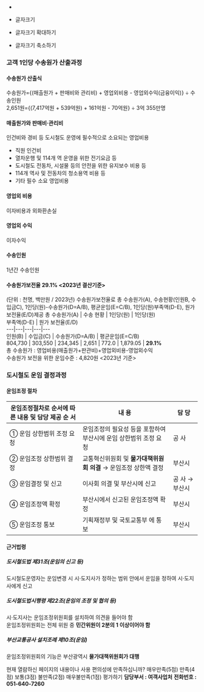   * 

  * 글자크기
  * 글자크기 확대하기
  * 글자크기 축소하기


### 고객 1인당 수송원가 산출과정
#### 수송원가 산출식
수송원가={(매출원가 + 판매비와 관리비) + 영업외비용 - 영업외수익(금융이익)} ÷ 수송인원  
2,651원={(7,417억원 + 539억원) + 161억원 - 70억원} ÷ 3억 355만명
#### 매출원가와 판매비·관리비
인건비와 경비 등 도시철도 운영에 필수적으로 소요되는 영업비용
  * 직원 인건비
  * 열차운행 및 114개 역 운영을 위한 전기요금 등
  * 도시철도 전동차, 시설물 등의 안전을 위한 유지보수 비용 등
  * 114개 역사 및 전동차의 청소용역 비용 등
  * 기타 필수 소요 영업비용


#### 영업외 비용
이자비용과 외화환손실
#### 영업외 수익
이자수익
#### 수송인원
1년간 수송인원
#### 수송원가보전율 29.1% <2023년 결산기준>
(단위 : 천명, 백만원 / 2023년)
수송원가보전율로 총 수송원가(A), 수송현황(인원B, 수입금C), 1인당(원)-수송원가(D=A/B), 평균운임(E=C/B), 1인당(원)부족액(D-E), 원가보전율(E/D)제공 총 수송원가(A) | 수송 현황 | 1인당(원) | 1인당(원)  
부족액(D-E) | 원가 보전율(E/D)  
---|---|---|---|---  
인원(B) | 수입금(C) | 수송원가(D=A/B) | 평균운임(E=C/B)  
804,730 | 303,550 | 234,345 | 2,651 | 772.0 | 1,879.05 | **29.1%**  
총 수송원가 : 영업비용(매출원가+판관비)+영업외비용-영업외수익  
수송원가 보전을 위한 운임수준 : 4,820원 <2023년 기준>
### 도시철도 운임 결정과정
#### 운임조정 절차
운임조정절차로 순서에 따른 내용 및 담당 제공 순 서 | 내 용 | 담 당  
---|---|---  
① 운임 상한범위 조정 요청 | 운임조정의 필요성 등을 포함하여 부산시에 운임 상한범위 조정 요청 | 공 사  
② 운임조정 상한범위 결정 | 교통혁신위원회 및 **물가대책위원회 의결** → 운임조정 상한액 결정 | 부산시  
③ 운임결정 및 신고 | 이사회 의결 및 부산시에 신고 | 공 사 → 부산시  
④ 운임조정액 확정 | 부산시에서 신고된 운임조정액 확정 | 부산시  
⑤ 운임조정 통보 | 기획재정부 및 국토교통부 에 통보 | 부산시  
#### 근거법령
##### 도시철도법 제31조(운임의 신고 등)
도시철도운영자는 운임변경 시 시·도지사가 정하는 범위 안에서 운임을 정하여 시·도지사에게 신고
##### 도시철도법시행령 제22조(운임의 조정 및 협의 등)
시·도지사는 운임조정위원회를 설치하여 의견을 들어야 함  
운임조정위원회는 전체 위원 중 **민간위원이 2분의 1 이상이어야 함**
##### 부산교통공사 설치조례 제10조(운임)
운임조정위원회의 기능은 부산광역시 **물가대책위원회가 대행** 

현재 열람하신 페이지의 내용이나 사용 편의성에 만족하십니까?
     매우만족(5점)      만족(4점)      보통(3점)      불만족(2점)      매우불만족(1점) 평가하기
**담당부서 : 여객사업처**
**전화번호 : 051-640-7260**
